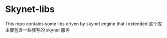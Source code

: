 # Skynet-libs
This repo contains some libs driven by skynet engine that i extended
这个库主要包含一些我写的 skynet 服务